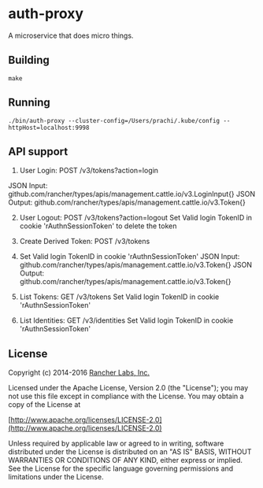 auth-proxy
========

A microservice that does micro things.

## Building

`make`


## Running

`./bin/auth-proxy --cluster-config=/Users/prachi/.kube/config --httpHost=localhost:9998`

## API support

1) User Login: 
POST /v3/tokens?action=login

JSON Input: github.com/rancher/types/apis/management.cattle.io/v3.LoginInput{}
JSON Output: github.com/rancher/types/apis/management.cattle.io/v3.Token{}

2) User Logout: 
POST /v3/tokens?action=logout
Set Valid login TokenID in cookie 'rAuthnSessionToken' to delete the token

3) Create Derived Token: 
POST /v3/tokens

4) Set Valid login TokenID in cookie 'rAuthnSessionToken'
JSON Input: github.com/rancher/types/apis/management.cattle.io/v3.Token{}
JSON Output: github.com/rancher/types/apis/management.cattle.io/v3.Token{}

5) List Tokens: 
GET /v3/tokens
Set Valid login TokenID in cookie 'rAuthnSessionToken'

6) List Identities:
GET /v3/identities
Set Valid login TokenID in cookie 'rAuthnSessionToken'



## License
Copyright (c) 2014-2016 [Rancher Labs, Inc.](http://rancher.com)

Licensed under the Apache License, Version 2.0 (the "License");
you may not use this file except in compliance with the License.
You may obtain a copy of the License at

[http://www.apache.org/licenses/LICENSE-2.0](http://www.apache.org/licenses/LICENSE-2.0)

Unless required by applicable law or agreed to in writing, software
distributed under the License is distributed on an "AS IS" BASIS,
WITHOUT WARRANTIES OR CONDITIONS OF ANY KIND, either express or implied.
See the License for the specific language governing permissions and
limitations under the License.
